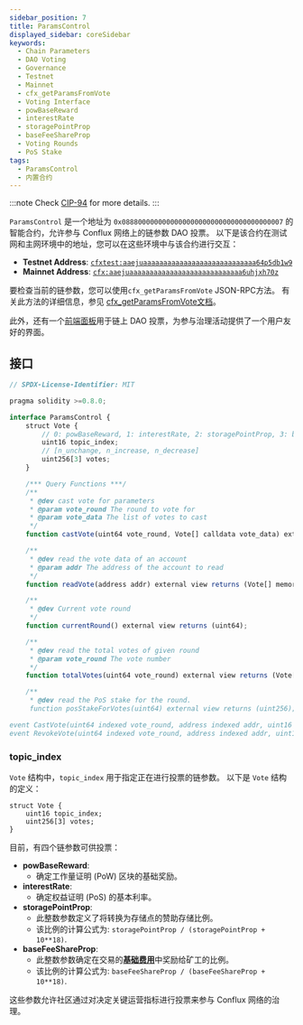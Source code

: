 ```yaml
---
sidebar_position: 7
title: ParamsControl
displayed_sidebar: coreSidebar
keywords:
  - Chain Parameters
  - DAO Voting
  - Governance
  - Testnet
  - Mainnet
  - cfx_getParamsFromVote
  - Voting Interface
  - powBaseReward
  - interestRate
  - storagePointProp
  - baseFeeShareProp
  - Voting Rounds
  - PoS Stake
tags:
  - ParamsControl
  - 内置合约
---
```


:::note
Check [CIP-94](https://github.com/Conflux-Chain/CIPs/blob/master/CIPs/cip-94.md) for more details.
:::

`ParamsControl` 是一个地址为 `0x0888000000000000000000000000000000000007` 的智能合约，允许参与 Conflux 网络上的链参数 DAO 投票。 以下是该合约在测试网和主网环境中的地址，您可以在这些环境中与该合约进行交互：

- **Testnet Address**: [`cfxtest:aaejuaaaaaaaaaaaaaaaaaaaaaaaaaaaa64p5db1w9`](https://testnet.confluxscan.org/address/cfxtest:aaejuaaaaaaaaaaaaaaaaaaaaaaaaaaaa64p5db1w9)
- **Mainnet Address**: [`cfx:aaejuaaaaaaaaaaaaaaaaaaaaaaaaaaaa6uhjxh70z`](https://confluxscan.org/address/cfx:aaejuaaaaaaaaaaaaaaaaaaaaaaaaaaaa6uhjxh70z)

要检查当前的链参数，您可以使用`cfx_getParamsFromVote` JSON-RPC方法。 有关此方法的详细信息，参见 [cfx_getParamsFromVote文档](../../build/json-rpc/cfx-namespace.md#cfx_getparamsfromvote)。

此外，还有一个[前端面板](https://confluxhub.io/governance/vote/onchain-dao-voting)用于链上 DAO 投票，为参与治理活动提供了一个用户友好的界面。

## 接口

```js
// SPDX-License-Identifier: MIT

pragma solidity >=0.8.0;

interface ParamsControl {
    struct Vote {
        // 0: powBaseReward, 1: interestRate, 2: storagePointProp, 3: baseFeeShareProp
        uint16 topic_index;
        // [n_unchange, n_increase, n_decrease]
        uint256[3] votes; 
    }

    /*** Query Functions ***/
    /**
     * @dev cast vote for parameters
     * @param vote_round The round to vote for
     * @param vote_data The list of votes to cast
     */
    function castVote(uint64 vote_round, Vote[] calldata vote_data) external;

    /**
     * @dev read the vote data of an account
     * @param addr The address of the account to read
     */
    function readVote(address addr) external view returns (Vote[] memory);

    /**
     * @dev Current vote round
     */
    function currentRound() external view returns (uint64);

    /**
     * @dev read the total votes of given round
     * @param vote_round The vote number
     */
    function totalVotes(uint64 vote_round) external view returns (Vote[] memory);

    /**
     * @dev read the PoS stake for the round.
     function posStakeForVotes(uint64) external view returns (uint256);

event CastVote(uint64 indexed vote_round, address indexed addr, uint16 indexed topic_index, uint256[3] votes);
event RevokeVote(uint64 indexed vote_round, address indexed addr, uint16 indexed topic_index, uint256[3] votes);
```

### topic_index

`Vote` 结构中，`topic_index` 用于指定正在进行投票的链参数。 以下是 `Vote` 结构的定义：

```solidity
struct Vote {
    uint16 topic_index;
    uint256[3] votes;
}
```

目前，有四个链参数可供投票：

- **powBaseReward**:
  - 确定工作量证明 (PoW) 区块的基础奖励。
- **interestRate**:
  - 确定权益证明 (PoS) 的基本利率。
- **storagePointProp**:
  - 此整数参数定义了将转换为存储点的赞助存储比例。
  - 该比例的计算公式为: `storagePointProp / (storagePointProp + 10**18)`.
- **baseFeeShareProp**:
  - 此整数参数确定在交易的[**基础费用**](../../../general/conflux-basics/basefee.md)中奖励给矿工的比例。
  - 该比例的计算公式为: `baseFeeShareProp / (baseFeeShareProp + 10**18)`.

这些参数允许社区通过对决定关键运营指标进行投票来参与 Conflux 网络的治理。
